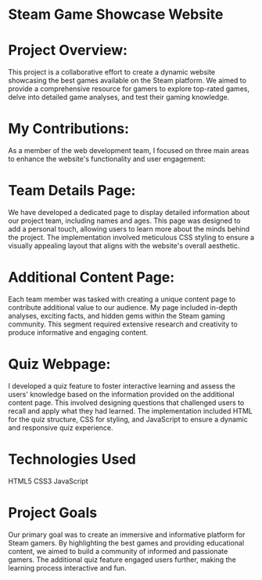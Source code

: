 # Steam Game Showcase Website
# Project Overview:

This project is a collaborative effort to create a dynamic website showcasing the best games available on the Steam platform. We aimed to provide a comprehensive resource for gamers to explore top-rated games, delve into detailed game analyses, and test their gaming knowledge.

# My Contributions:

As a member of the web development team, I focused on three main areas to enhance the website's functionality and user engagement:

# Team Details Page: 
We have developed a dedicated page to display detailed information about our project team, including names and ages. This page was designed to add a personal touch, allowing users to learn more about the minds behind the project. The implementation involved meticulous CSS styling to ensure a visually appealing layout that aligns with the website's overall aesthetic.

# Additional Content Page: 
Each team member was tasked with creating a unique content page to contribute additional value to our audience. My page included in-depth analyses, exciting facts, and hidden gems within the Steam gaming community. This segment required extensive research and creativity to produce informative and engaging content.

# Quiz Webpage:
I developed a quiz feature to foster interactive learning and assess the users' knowledge based on the information provided on the additional content page. This involved designing questions that challenged users to recall and apply what they had learned. The implementation included HTML for the quiz structure, CSS for styling, and JavaScript to ensure a dynamic and responsive quiz experience.

# Technologies Used
HTML5
CSS3
JavaScript
# Project Goals
Our primary goal was to create an immersive and informative platform for Steam gamers. By highlighting the best games and providing educational content, we aimed to build a community of informed and passionate gamers. The additional quiz feature engaged users further, making the learning process interactive and fun.
